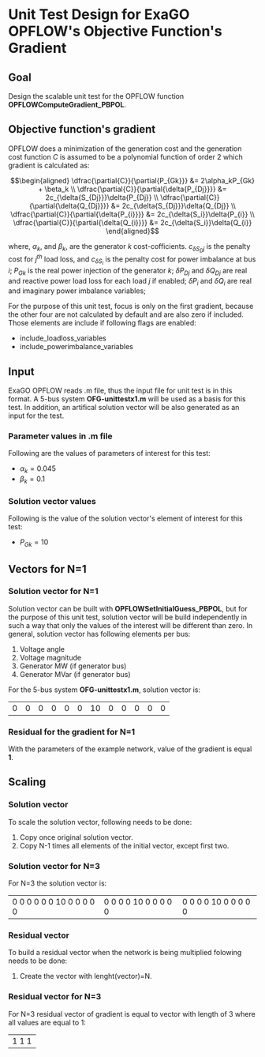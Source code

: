 # Unit Test Design for ExaGO OPFLOW's Objective Function's Gradient

## Goal
Design the scalable unit test for the OPFLOW function **OPFLOWComputeGradient_PBPOL**.

## Objective function's gradient

OPFLOW does a minimization of the generation cost and the generation cost function $`C`$ is assumed to be a polynomial function of order 2 which gradient is calculated as:
```math
\begin{aligned}
\dfrac{\partial{C}}{\partial{P_{Gk}}} &= 2\alpha_kP_{Gk} + \beta_k \\
\dfrac{\partial{C}}{\partial{\delta{P_{Dj}}}} &= 2c_{\delta{S_{Dj}}}\delta{P_{Dj}} \\
\dfrac{\partial{C}}{\partial{\delta{Q_{Dj}}}} &= 2c_{\delta{S_{Dj}}}\delta{Q_{Dj}} \\
\dfrac{\partial{C}}{\partial{\delta{P_{i}}}} &= 2c_{\delta{S_i}}\delta{P_{i}} \\
\dfrac{\partial{C}}{\partial{\delta{Q_{i}}}} &= 2c_{\delta{S_i}}\delta{Q_{i}}
\end{aligned}
```
where, $`\alpha_k`$, and $`\beta_k`$, are the generator $`k`$ cost-cofficients. $`c_{\delta{S_Dj}}`$ is the penalty cost for $`j^{th}`$ load loss, and $`c_{\delta{S_i}}`$ is the penalty cost for power imbalance at bus $`i`$; $`P_{Gk}`$ is the real power injection of the generator $`k`$; $`\delta{P_{Dj}}`$ and $`\delta{Q_{Dj}}`$ are real and reactive power load loss for each load $`j`$ if enabled; $`\delta{P_{i}}`$ and $`\delta{Q_{i}}`$ are real and imaginary power imbalance variables; 

For the purpose of this unit test, focus is only on the first gradient, because the other four are not calculated by default and are also zero if included. Those elements are include if following flags are enabled:
- include_loadloss_variables
- include_powerimbalance_variables

## Input

ExaGO OPFLOW reads .m file, thus the input file for unit test is in this format.
A 5-bus system **OFG-unittestx1.m** will be used as a basis for this test. In addition, an artifical solution vector will be also generated as an input for the test.

### Parameter values in .m file

Following are the values of parameters of interest for this test:

- $`\alpha_{k}=0.045`$
- $`\beta_{k}=0.1`$

### Solution vector values

Following is the value of the solution vector's element of interest for this test:

- $`P_{Gk}=10`$

## Vectors for N=1

### Solution vector for N=1

Solution vector can be built with **OPFLOWSetInitialGuess_PBPOL**, but for the purpose of this unit test, solution vector will be build independently in such a way that only the values of the interest will be different than zero. 
In general, solution vector has following elements per bus:
1. Voltage angle
2. Voltage magnitude
3. Generator MW (if generator bus)
4. Generator MVar (if generator bus)

For the 5-bus system **OFG-unittestx1.m**, solution vector is:
<table>
<tr>
<td>0</td> <td>0</td> <td>0</td> <td>0</td> <td>0</td> <td>0</td> <td>10</td> <td>0</td> <td>0</td> <td>0</td> <td>0</td> <td>0</td> 
</tr>
</table>

### Residual for the gradient for N=1

With the parameters of the example network, value of the gradient is equal **1**. 

## Scaling

### Solution vector

To scale the solution vector, following needs to be done:
1. Copy once original solution vector.
2. Copy N-1 times all elements of the initial vector, except first two.

### Solution vector for N=3

For N=3 the solution vector is:
<table>
<tr>
<td>0   0   0   0   0   0   10   0   0   0   0   0</td> <td>0   0   0   0   10   0   0   0   0   0</td><td>0   0   0   0   10   0   0   0   0   0</td>
</tr>
</table>

### Residual vector

To build a residual vector when the network is being multiplied folowing needs to be done:

1. Create the vector with lenght(vector)=N.

### Residual vector for N=3

For N=3 residual vector of gradient is equal to vector with length of 3 where all values are equal to 1:

<table>
<tr>
<td>1 1 1 </td>
</tr>
</table> 
